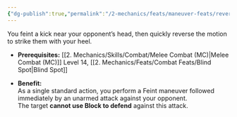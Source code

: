 ```yaml
---
{"dg-publish":true,"permalink":"/2-mechanics/feats/maneuver-feats/reverse-kick/"}
---
```


You feint a kick near your opponent’s head, then quickly reverse the motion to strike them with your heel.

- **Prerequisites:** [[2. Mechanics/Skills/Combat/Melee Combat (MC)\|Melee Combat (MC)]] Level 14, [[2. Mechanics/Feats/Combat Feats/Blind Spot\|Blind Spot]]
    
- **Benefit:**  
    As a single standard action, you perform a Feint maneuver followed immediately by an unarmed attack against your opponent.  
    The target **cannot use Block to defend** against this attack.